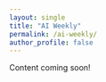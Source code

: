 ```yaml
---
layout: single
title: "AI Weekly"
permalink: /ai-weekly/
author_profile: false
---
```


Content coming soon!
